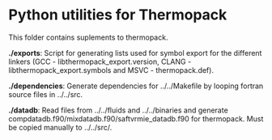 # Python utilities for Thermopack

This folder contains suplements to thermopack.

**./exports**: Script for generating lists used for symbol export for the different linkers (GCC - libthermopack_export.version, CLANG - libthermopack_export.symbols and MSVC - thermopack.def).  
  
**./dependencies**: Generate dependencies for ../../Makefile by looping fortran source files in ../../src.  
  
**./datadb**: Read files from ../../fluids and ../../binaries and generate compdatadb.f90/mixdatadb.f90/saftvrmie_datadb.f90 for thermopack. Must be copied manually to ../../src/.  
